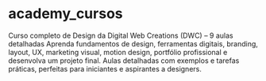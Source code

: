 # academy_cursos
Curso completo de Design da Digital Web Creations (DWC) – 9 aulas detalhadas Aprenda fundamentos de design, ferramentas digitais, branding, layout, UX, marketing visual, motion design, portfólio profissional e desenvolva um projeto final. Aulas detalhadas com exemplos e tarefas práticas, perfeitas para iniciantes e aspirantes a designers.
